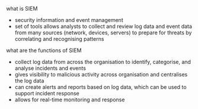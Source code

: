 what is SIEM
- security information and event management
- set of tools allows analysts to collect and review log data and event data from many sources (network, devices, servers) to prepare for threats by correlating and recognising patterns

what are the functions of SIEM
- collect log data from across the organisation to identify, categorise, and analyse incidents and events 
- gives visibility to malicious activity across organisation and centralises the log data
- can create alerts and reports based on log data, which can be used to support incident response
- allows for real-time monitoring and response

